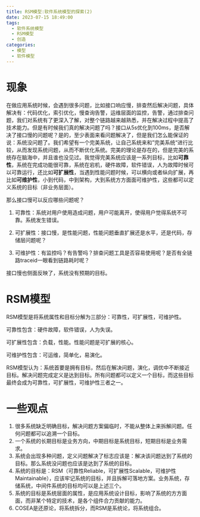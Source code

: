```yaml
---
title: RSM模型:软件系统模型的探索(2)
date: 2023-07-15 18:49:00
tags:
  - 软件系统模型
  - RSM模型
  - 创造
categories:
  - 模型
  - 软件模型
---
```


# 现象

在做应用系统时候，会遇到很多问题，比如接口响应慢，排查然后解决问题，具体解决有：代码优化，索引优化，慢查询告警，运维层面的监控，告警，通过排查问题，我们对系统有了更深入了解，对整个链路越来越熟悉，并在解决过程中提高了技术能力。但是有时候我们真的解决问题了吗？接口从5s优化到100ms，是否解决了接口慢的问题呢？是的，至少表面来看问题解决了，但是我们怎么能保证的说：系统没问题了。我们希望有一个完美系统，让自己系统来和”完美系统“进行比较，从而发现系统问题，从而不断优化系统。完美的理论是存在的，但是完美的系统存在脑海中，并且谁也没见过。我觉得完美系统应该是一系列目标，比如**可靠性**，系统在完成功能很可靠，系统在宕机，硬件故障，软件错误，人为故障时候可以可靠运行，还比如**可扩展性**，当遇到性能问题时候，可以横向或者纵向扩展，再比如**可维护性**，小到代码，中到架构，大到系统方方面面可维护性，这些都可以定义系统的目标（非业务层面）。

那么接口慢可以反应哪些问题呢？

1. 可靠性：系统对用户使用造成问题，用户可能离开，使得用户觉得系统不可靠。系统发生错误。

2. 可扩展性：接口慢，是性能问题，性能问题垂直扩展还是水平，还是代码，存储层问题呢？

3. 可维护性：有监控吗？有告警吗？排查问题工具是否容易使用呢？是否有全链路traceid一眼看到链路耗时呢？

接口慢也侧面反映了，系统没有预期的目标。

# RSM模型

RSM模型是将系统属性和目标分解为三部分：可靠性，可扩展性，可维护性。

可靠性包含：硬件故障，软件错误，人为失误。

可扩展性包含：负载，性能。性能问题是可扩展的核心。

可维护性包含：可运维，简单化，易演化。

RSM模型认为：系统首要是拥有目标，然后在解决问题，演化，调优中不断接近目标。解决问题完成定义是达到目标。所有问题都可以定义一个目标，而这些目标最终会成为可靠性，可扩展性，可维护性三者之一。

# 一些观点

1. 很多系统缺乏明确目标，解决问题方案偏临时，不能从整体上来拆解问题。任何问题都可以追溯一个目标。
2. 一个系统的长期目标是业务方向，中期目标是系统目标，短期目标是业务需求。
3. 系统会出现多种问题，定义问题解决了标志应该是：解决该问题达到了系统的目标。那么系统没问题也应该是达到了系统的目标。
4. 系统的目标是：RSM（可靠性Reliable，可扩展性Scalable，可维护性Maintainable），应该牢记系统的目标，并且拆解可落地方案。业务系统，存储系统，中间件系统的目标均可以是上述三个。
5. 系统的目标是系统层面的属性，是应用系统设计目标，影响了系统的方方面面，而非某个特定的技术，是各个组件合力贡献的能力。
6. COSEA是还原论，将系统拆分，而RSM是系统论，将系统组合。
